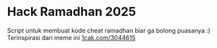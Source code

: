 # Hack Ramadhan 2025

Script untuk membuat kode cheat ramadhan biar ga bolong puasanya :)  
Terinspirasi dari meme ini [1cak.com/3044615](https://1cak.com/3044615)
